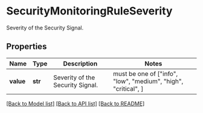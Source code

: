 # SecurityMonitoringRuleSeverity

Severity of the Security Signal.

## Properties

| Name      | Type    | Description                      | Notes                                                          |
| --------- | ------- | -------------------------------- | -------------------------------------------------------------- |
| **value** | **str** | Severity of the Security Signal. | must be one of ["info", "low", "medium", "high", "critical", ] |

[[Back to Model list]](README.md#documentation-for-models) [[Back to API list]](README.md#documentation-for-api-endpoints) [[Back to README]](README.md)
